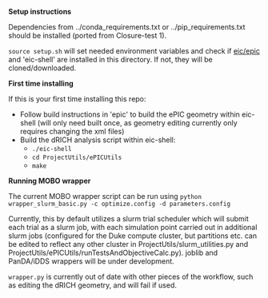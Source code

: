 **Setup instructions** 

Dependencies from ../conda_requirements.txt or ../pip_requirements.txt should be installed (ported from Closure-test 1).

```source setup.sh``` will set needed environment variables and check if [eic/epic](https://github.com/eic/epic/tree/main) and 'eic-shell' are installed in this directory. If not, they will be cloned/downloaded.

**First time installing**

If this is your first time installing this repo:
- Follow build instructions in 'epic' to build the ePIC geometry within eic-shell (will only need built once, as geometry editing currently only requires changing the xml files)
- Build the dRICH analysis script within eic-shell: 
    - ```./eic-shell ```
    - ```cd ProjectUtils/ePICUtils```
    - ```make```

**Running MOBO wrapper**

The current MOBO wrapper script can be run using 
```python wrapper_slurm_basic.py -c optimize.config -d parameters.config```

Currently, this by default utilizes a slurm trial scheduler which will submit each trial as a slurm job, with each simulation point carried out in additional slurm jobs (configured for the Duke compute cluster, but partitions etc. can be edited to reflect any other cluster in ProjectUtils/slurm_utilities.py and ProjectUtils/ePICUtils/runTestsAndObjectiveCalc.py). joblib and PanDA/iDDS wrappers will be under development.

```wrapper.py``` is currently out of date with other pieces of the workflow, such as editing the dRICH geometry, and will fail if used.